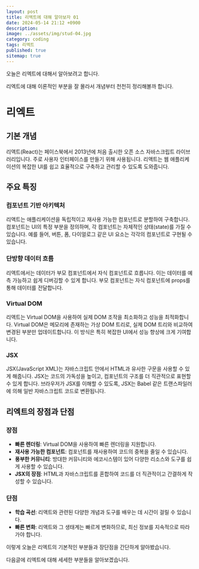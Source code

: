 ```yaml
---
layout: post
title: 리엑트에 대해 알아보자 01
date: 2024-05-14 21:12 +0900
description: 
image: ../assets/img/stud-04.jpg
category: coding
tags: 리엑트 
published: true
sitemap: true
---
```


오늘은 리엑트에 대해서 알아보려고 합니다.

리엑트에 대해 이론적인 부분을 잘 몰라서 개념부터 천천히 정리해볼까 합니다.

# 리엑트

## 기본 개념
리액트(React)는 페이스북에서 2013년에 처음 출시한 오픈 소스 자바스크립트 라이브러리입니다. 주로 사용자 인터페이스를 만들기 위해 사용됩니다. 리액트는 웹 애플리케이션의 복잡한 UI를 쉽고 효율적으로 구축하고 관리할 수 있도록 도와줍니다.

## 주요 특징

### 컴포넌트 기반 아키텍처
리액트는 애플리케이션을 독립적이고 재사용 가능한 컴포넌트로 분할하여 구축합니다. 컴포넌트는 UI의 특정 부분을 정의하며, 각 컴포넌트는 자체적인 상태(state)를 가질 수 있습니다. 예를 들어, 버튼, 폼, 다이얼로그 같은 UI 요소는 각각의 컴포넌트로 구현될 수 있습니다.

### 단방향 데이터 흐름
리액트에서는 데이터가 부모 컴포넌트에서 자식 컴포넌트로 흐릅니다. 이는 데이터를 예측 가능하고 쉽게 디버깅할 수 있게 합니다. 부모 컴포넌트는 자식 컴포넌트에 props를 통해 데이터를 전달합니다.

### Virtual DOM
리액트는 Virtual DOM을 사용하여 실제 DOM 조작을 최소화하고 성능을 최적화합니다. Virtual DOM은 메모리에 존재하는 가상 DOM 트리로, 실제 DOM 트리와 비교하여 변경된 부분만 업데이트합니다. 이 방식은 특히 복잡한 UI에서 성능 향상에 크게 기여합니다.

### JSX
JSX(JavaScript XML)는 자바스크립트 안에서 HTML과 유사한 구문을 사용할 수 있게 해줍니다. JSX는 코드의 가독성을 높이고, 컴포넌트의 구조를 더 직관적으로 표현할 수 있게 합니다. 브라우저가 JSX를 이해할 수 있도록, JSX는 Babel 같은 트랜스파일러에 의해 일반 자바스크립트 코드로 변환됩니다.

## 리엑트의 장점과 단점

### 장점
- **빠른 렌더링**: Virtual DOM을 사용하여 빠른 렌더링을 지원합니다.
- **재사용 가능한 컴포넌트**: 컴포넌트를 재사용하여 코드의 중복을 줄일 수 있습니다.
- **풍부한 커뮤니티**: 방대한 커뮤니티와 에코시스템이 있어 다양한 리소스와 도구를 쉽게 사용할 수 있습니다.
- **JSX의 장점**: HTML과 자바스크립트를 혼합하여 코드를 더 직관적이고 간결하게 작성할 수 있습니다.

### 단점
- **학습 곡선**: 리액트와 관련된 다양한 개념과 도구를 배우는 데 시간이 걸릴 수 있습니다.
- **빠른 변화**: 리액트와 그 생태계는 빠르게 변화하므로, 최신 정보를 지속적으로 따라가야 합니다.

이렇게 오늘은 리엑트의 기본적인 부분들과 장단점을 간단하게 알아봤습니다.

다음글에 리엑트에 대해 세세한 부분들을 알아보겠습니다.